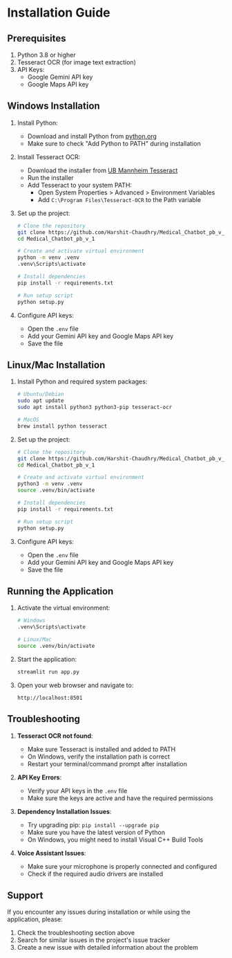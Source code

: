 # Installation Guide

## Prerequisites

1. Python 3.8 or higher
2. Tesseract OCR (for image text extraction)
3. API Keys:
   - Google Gemini API key
   - Google Maps API key

## Windows Installation

1. Install Python:
   - Download and install Python from [python.org](https://www.python.org/downloads/)
   - Make sure to check "Add Python to PATH" during installation

2. Install Tesseract OCR:
   - Download the installer from [UB Mannheim Tesseract](https://github.com/UB-Mannheim/tesseract/wiki)
   - Run the installer
   - Add Tesseract to your system PATH:
     - Open System Properties > Advanced > Environment Variables
     - Add `C:\Program Files\Tesseract-OCR` to the Path variable

3. Set up the project:
   ```bash
   # Clone the repository
   git clone https://github.com/Harshit-Chaudhry/Medical_Chatbot_pb_v_1.git
   cd Medical_Chatbot_pb_v_1

   # Create and activate virtual environment
   python -m venv .venv
   .venv\Scripts\activate

   # Install dependencies
   pip install -r requirements.txt

   # Run setup script
   python setup.py
   ```

4. Configure API keys:
   - Open the `.env` file
   - Add your Gemini API key and Google Maps API key
   - Save the file

## Linux/Mac Installation

1. Install Python and required system packages:
   ```bash
   # Ubuntu/Debian
   sudo apt update
   sudo apt install python3 python3-pip tesseract-ocr

   # MacOS
   brew install python tesseract
   ```

2. Set up the project:
   ```bash
   # Clone the repository
   git clone https://github.com/Harshit-Chaudhry/Medical_Chatbot_pb_v_1.git
   cd Medical_Chatbot_pb_v_1

   # Create and activate virtual environment
   python3 -m venv .venv
   source .venv/bin/activate

   # Install dependencies
   pip install -r requirements.txt

   # Run setup script
   python setup.py
   ```

3. Configure API keys:
   - Open the `.env` file
   - Add your Gemini API key and Google Maps API key
   - Save the file

## Running the Application

1. Activate the virtual environment:
   ```bash
   # Windows
   .venv\Scripts\activate

   # Linux/Mac
   source .venv/bin/activate
   ```

2. Start the application:
   ```bash
   streamlit run app.py
   ```

3. Open your web browser and navigate to:
   ```
   http://localhost:8501
   ```

## Troubleshooting

1. **Tesseract OCR not found**:
   - Make sure Tesseract is installed and added to PATH
   - On Windows, verify the installation path is correct
   - Restart your terminal/command prompt after installation

2. **API Key Errors**:
   - Verify your API keys in the `.env` file
   - Make sure the keys are active and have the required permissions

3. **Dependency Installation Issues**:
   - Try upgrading pip: `pip install --upgrade pip`
   - Make sure you have the latest version of Python
   - On Windows, you might need to install Visual C++ Build Tools

4. **Voice Assistant Issues**:
   - Make sure your microphone is properly connected and configured
   - Check if the required audio drivers are installed

## Support

If you encounter any issues during installation or while using the application, please:
1. Check the troubleshooting section above
2. Search for similar issues in the project's issue tracker
3. Create a new issue with detailed information about the problem 

